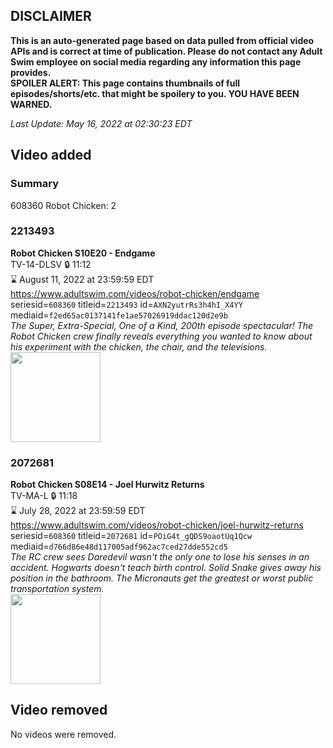 ## DISCLAIMER
**This is an auto-generated page based on data pulled from official video APIs and is correct at time of publication. Please do not contact any Adult Swim employee on social media regarding any information this page provides.**  
**SPOILER ALERT: This page contains thumbnails of full episodes/shorts/etc. that might be spoilery to you. YOU HAVE BEEN WARNED.**  

_Last Update: May 16, 2022 at 02:30:23 EDT_
## Video added
### Summary
608360 Robot Chicken: 2  
### 2213493
**Robot Chicken S10E20 - Endgame**  
TV-14-DLSV 🔒 11:12  
⌛ August 11, 2022 at 23:59:59 EDT  
https://www.adultswim.com/videos/robot-chicken/endgame  
seriesid=`608360` titleid=`2213493` id=`AXN2yutrRs3h4hI_X4YY` mediaid=`f2ed65ac0137141fe1ae57026919ddac120d2e9b`  
_The Super, Extra-Special, One of a Kind, 200th episode spectacular! The Robot Chicken crew finally reveals everything you wanted to know about his experiment with the chicken, the chair, and the televisions._  
<a href="https://media.cdn.adultswim.com/uploads/20200722/thumbnails/2_20722951131-robotchicken_1020_dup-20200121.jpg"><img src="https://media.cdn.adultswim.com/uploads/20200722/thumbnails/2_20722951131-robotchicken_1020_dup-20200121.jpg" height="144px" /></a>
### 2072681
**Robot Chicken S08E14 - Joel Hurwitz Returns**  
TV-MA-L 🔒 11:18  
⌛ July 28, 2022 at 23:59:59 EDT  
https://www.adultswim.com/videos/robot-chicken/joel-hurwitz-returns  
seriesid=`608360` titleid=`2072681` id=`POiG4t_gQDS9oaotUq1Qcw` mediaid=`d766d86e48d117005adf962ac7ced27dde552cd5`  
_The RC crew sees Daredevil wasn't the only one to lose his senses in an accident. Hogwarts doesn't teach birth control. Solid Snake gives away his position in the bathroom. The Micronauts get the greatest or worst public transportation system._  
<a href="https://media.cdn.adultswim.com/uploads/20200406/thumbnails/2_20461254180-robotchicken_814_air_cid-2RJ6F.jpg"><img src="https://media.cdn.adultswim.com/uploads/20200406/thumbnails/2_20461254180-robotchicken_814_air_cid-2RJ6F.jpg" height="144px" /></a>
## Video removed
No videos were removed.  
